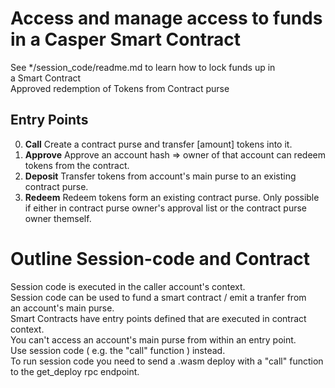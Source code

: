 # Access and manage access to funds in a Casper Smart Contract
See */session_code/readme.md to learn how to lock funds up in \
a Smart Contract \
Approved redemption of Tokens from Contract purse
## Entry Points
0. **Call**
Create a contract purse and transfer [amount] tokens into it.
1. **Approve**
Approve an account hash => owner of that account can redeem tokens from the contract.
2. **Deposit**
Transfer tokens from account's main purse to an existing contract purse.
3. **Redeem**
Redeem tokens form an existing contract purse. Only possible if either in contract purse owner's approval list or the contract purse owner themself.

# Outline Session-code and Contract
Session code is executed in the caller account's context. \
Session code can be used to fund a smart contract / emit a tranfer from \
an account's main purse. \
Smart Contracts have entry points defined that are executed in contract context. \
You can't access an account's main purse from within an entry point. \
Use session code ( e.g. the "call" function ) instead. \
To run session code you need to send a .wasm deploy with a "call" function to the get_deploy rpc endpoint.
